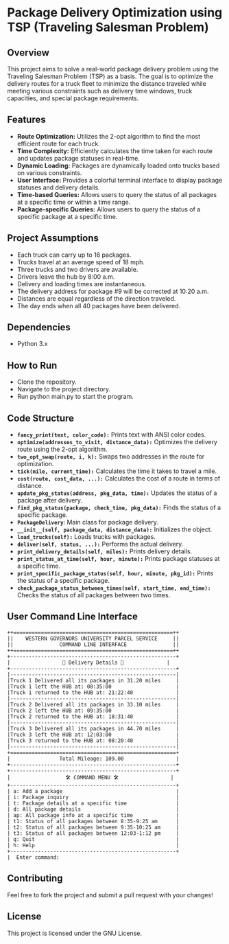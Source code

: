 # Package Delivery Optimization using TSP (Traveling Salesman Problem)

## Overview
This project aims to solve a real-world package delivery problem using the Traveling Salesman Problem (TSP) as a basis. The goal is to optimize the delivery routes for a truck fleet to minimize the distance traveled while meeting various constraints such as delivery time windows, truck capacities, and special package requirements.

## Features

- **Route Optimization:** Utilizes the 2-opt algorithm to find the most efficient route for each truck.
- **Time Complexity:** Efficiently calculates the time taken for each route and updates package statuses in real-time.
- **Dynamic Loading:** Packages are dynamically loaded onto trucks based on various constraints.
- **User Interface:** Provides a colorful terminal interface to display package statuses and delivery details.
- **Time-based Queries:** Allows users to query the status of all packages at a specific time or within a time range.
- **Package-specific Queries:** Allows users to query the status of a specific package at a specific time.

## Project Assumptions

- Each truck can carry up to 16 packages.
- Trucks travel at an average speed of 18 mph.
- Three trucks and two drivers are available.
- Drivers leave the hub by 8:00 a.m.
- Delivery and loading times are instantaneous.
- The delivery address for package #9 will be corrected at 10:20 a.m.
- Distances are equal regardless of the direction traveled.
- The day ends when all 40 packages have been delivered.


## Dependencies
- Python 3.x

## How to Run
- Clone the repository.
- Navigate to the project directory.
- Run python main.py to start the program.

## Code Structure
- **`fancy_print(text, color_code):`** Prints text with ANSI color codes.
- **`optimize(addresses_to_visit, distance_data):`** Optimizes the delivery route using the 2-opt algorithm.
- **`two_opt_swap(route, i, k):`** Swaps two addresses in the route for optimization.
- **`tick(mile, current_time):`** Calculates the time it takes to travel a mile.
- **`cost(route, cost_data, ...):`** Calculates the cost of a route in terms of distance.
- **`update_pkg_status(address, pkg_data, time):`** Updates the status of a package after delivery.
- **`find_pkg_status(package, check_time, pkg_data):`** Finds the status of a specific package.
- **`PackageDelivery`**: Main class for package delivery.
- **`__init__(self, package_data, distance_data):`** Initializes the object.
- **`load_trucks(self):`** Loads trucks with packages.
- **`deliver(self, status, ...):`** Performs the actual delivery.
- **`print_delivery_details(self, miles):`** Prints delivery details.
- **`print_status_at_time(self, hour, minute):`** Prints package statuses at a specific time.
- **`print_specific_package_status(self, hour, minute, pkg_id):`** Prints the status of a specific package.
- **`check_package_status_between_times(self, start_time, end_time):`** Checks the status of all packages between two times.

## User Command Line Interface

```commandline
++====================================================++
||    WESTERN GOVERNORS UNIVERSITY PARCEL SERVICE     ||
||               COMMAND LINE INTERFACE               ||
++====================================================++
+------------------------------------------------------+
|                 🚚 Delivery Details 🚚              |
+------------------------------------------------------+
|------------------------------------------------------|
|Truck 1 Delivered all its packages in 31.20 miles     |
|Truck 1 left the HUB at: 08:35:00                     |
|Truck 1 returned to the HUB at: 21:22:40              |
|------------------------------------------------------|
|Truck 2 Delivered all its packages in 33.10 miles     |
|Truck 2 left the HUB at: 09:35:00                     |
|Truck 2 returned to the HUB at: 18:31:40              |
|------------------------------------------------------|
|Truck 3 Delivered all its packages in 44.70 miles     |
|Truck 3 left the HUB at: 12:03:00                     |
|Truck 3 returned to the HUB at: 08:20:40              |
|------------------------------------------------------|
+======================================================+
|                Total Mileage: 109.00                 |
+------------------------------------------------------+
+------------------------------------------------------+
|                  🛠️ COMMAND MENU 🛠️                 |
+------------------------------------------------------+
| a: Add a package                                     |
| i: Package inquiry                                   |
| t: Package details at a specific time                |
| d: All package details                               |
| ap: All package info at a specific time              |
| t1: Status of all packages between 8:35-9:25 am      |
| t2: Status of all packages between 9:35-10:25 am     |
| t3: Status of all packages between 12:03-1:12 pm     |
| q: Quit                                              |
| h: Help                                              |
+------------------------------------------------------+
|  Enter command:
```

## Contributing
Feel free to fork the project and submit a pull request with your changes!

## License
This project is licensed under the GNU License.
